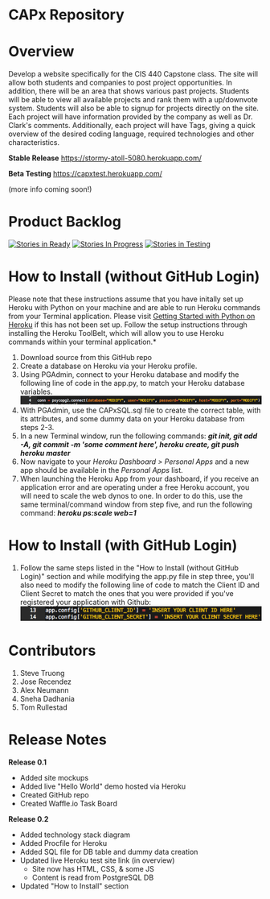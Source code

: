 CAPx Repository
==============
 
Overview
=========
 
Develop a website specifically for the CIS 440 Capstone class. The site will allow both students and companies to post project opportunities. In addition, there will be an area that shows various past projects. Students will be able to view all available projects and rank them with a up/downvote system. Students will also be able to signup for projects directly on the site. Each project will have information provided by the company as well as Dr. Clark's comments. Additionally, each project will have Tags, giving a quick overview of the desired coding language, required technologies and other characteristics.
 
**Stable Release**
 https://stormy-atoll-5080.herokuapp.com/
 
**Beta Testing**
 https://capxtest.herokuapp.com/
 
 (more info coming soon!)
 
Product Backlog
========
[![Stories in Ready](https://badge.waffle.io/asu-cis-capstone/capx.png?label=ready&title=Ready)](https://waffle.io/asu-cis-capstone/capx) [![Stories In Progress](https://badge.waffle.io/asu-cis-capstone/capx.png?label=In%20Progress&title=In%20Progress)](https://waffle.io/asu-cis-capstone/capx) [![Stories in Testing](https://badge.waffle.io/asu-cis-capstone/capx.png?label=testing&title=Testing)](https://waffle.io/asu-cis-capstone/capx)
 

How to Install (without GitHub Login)
==================
Please note that these instructions assume that you have initally set up Heroku with Python on your machine and are able to run Heroku commands from your Terminal application. Please visit [Getting Started with Python on Heroku](https://devcenter.heroku.com/articles/getting-started-with-python#introduction) if this has not been set up. Follow the setup instructions through installing the Heroku ToolBelt, which will allow you to use Heroku commands within your terminal application.*
 
1. Download source from this GitHub repo
2. Create a database on Heroku via your Heroku profile.
3. Using PGAdmin, connect to your Heroku database and modify the following line of code in the app.py, to match your Heroku database variables.
![What to Edit](https://github.com/STruong1/CIS440-ScreenShots/blob/master/Images/Screen%20Shot%202015-02-08%20at%2011.47.45%20AM.png)
4. With PGAdmin, use the CAPxSQL.sql file to create the correct table, with its attributes, and some dummy data on your Heroku database from steps 2-3.  
5. In a new Terminal window, run the following commands: ***git init, git add -A, git commit -m 'some comment here', heroku create, git push heroku master***
6. Now navigate to your *Heroku Dashboard > Personal Apps* and a new app should be available in the *Personal Apps* list.
7. When launching the Heroku App from your dashboard, if you receive an application error and are operating under a free Heroku account, you will need to scale the web dynos to one. In order to do this, use the same terminal/command window from step five, and run the following command: ***heroku ps:scale web=1***

How to Install (with GitHub Login)
==================
1. Follow the same steps listed in the "How to Install (without GitHub Login)" section and while modifying the app.py file in step three, you'll also need to modify the following line of code to match the Client ID and Client Secret to match the ones that you were provided if you've registered your application with Github:
![What to Edit](https://github.com/STruong1/CIS440-ScreenShots/blob/master/Images/Screen%20Shot%202015-02-17%20at%209.09.10%20PM.png)
 
Contributors 
=======================
 
1. Steve Truong
2. Jose Recendez
3. Alex Neumann
4. Sneha Dadhania
5. Tom Rullestad
 
Release Notes
=========
 
**Release 0.1**
 
- Added site mockups
- Added live "Hello World" demo hosted via Heroku
- Created GitHub repo
- Created Waffle.io Task Board
 
**Release 0.2**
 
- Added technology stack diagram
- Added Procfile for Heroku
- Added SQL file for DB table and dummy data creation
- Updated live Heroku test site link (in overview)
  - Site now has HTML, CSS, & some JS
  - Content is read from PostgreSQL DB
- Updated "How to Install" section
